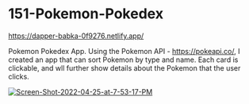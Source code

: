 # 151-Pokemon-Pokedex

https://dapper-babka-0f9276.netlify.app/

Pokemon Pokedex App. 
Using the Pokemon API - https://pokeapi.co/, I created an app that can sort Pokemon by type and name. Each card is clickable, and wll further show details about the Pokemon that the user clicks. 

<a href="https://ibb.co/zXwcnKB"><img src="https://i.ibb.co/x1QvCVB/Screen-Shot-2022-04-25-at-7-53-17-PM.png" alt="Screen-Shot-2022-04-25-at-7-53-17-PM" border="0"></a>
